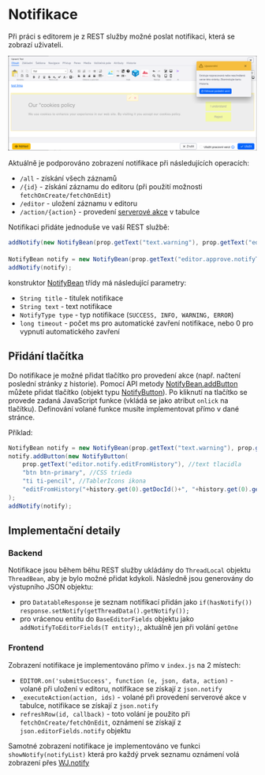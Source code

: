 # Notifikace

Při práci s editorem je z REST služby možné poslat notifikaci, která se zobrazí uživateli.

![](notify.png)

Aktuálně je podporováno zobrazení notifikace při následujících operacích:
- `/all` - získání všech záznamů
- `/{id}` - získání záznamu do editoru (při použití možnosti `fetchOnCreate/fetchOnEdit`)
- `/editor` - uložení záznamu v editoru
- `/action/{action}` - provedení [serverové akce](../datatables/README.md#tlačítko-pro-provedení-serverové-akce) v tabulce

Notifikaci přidáte jednoduše ve vaší REST službě:

```java
addNotify(new NotifyBean(prop.getText("text.warning"), prop.getText("editor.notify.checkHistory"), NotifyBean.NotifyType.WARNING, 15000));

NotifyBean notify = new NotifyBean(prop.getText("editor.approve.notifyTitle"), getProp().getText("editor.approveRequestGet")+": "+notifyText, NotifyBean.NotifyType.INFO, 60000);
addNotify(notify);
```

konstruktor [NotifyBean](../../../javadoc/sk/iway/iwcm/system/datatable/NotifyBean.html) třídy má následující parametry:
- `String title` - titulek notifikace
- `String text` - text notifikace
- `NotifyType type` - typ notifikace (`SUCCESS, INFO, WARNING, ERROR`)
- `long timeout` - počet ms pro automatické zavření notifikace, nebo 0 pro vypnutí automatického zavření

## Přidání tlačítka

Do notifikace je možné přidat tlačítko pro provedení akce (např. načtení poslední stránky z historie). Pomocí API metody [NotifyBean.addButton](../../../javadoc/sk/iway/iwcm/system/datatable/NotifyBean.html) můžete přidat tlačítko (objekt typu [NotifyButton](../../../javadoc/sk/iway/iwcm/system/datatable/NotifyButton.html)). Po kliknutí na tlačítko se provede zadaná JavaScript funkce (vkládá se jako atribut `onlick` na tlačítku). Definování volané funkce musíte implementovat přímo v dané stránce.

Příklad:

```java
NotifyBean notify = new NotifyBean(prop.getText("text.warning"), prop.getText("editor.notify.checkHistory"), NotifyBean.NotifyType.WARNING, 15000);
notify.addButton(new NotifyButton(
    prop.getText("editor.notify.editFromHistory"), //text tlacidla
    "btn btn-primary", //CSS trieda
    "ti ti-pencil", //TablerIcons ikona
    "editFromHistory("+history.get(0).getDocId()+", "+history.get(0).getHistoryId()+")") //onclick funkcia
);
addNotify(notify);
```

## Implementační detaily

### Backend

Notifikace jsou během běhu REST služby ukládány do `ThreadLocal` objektu `ThreadBean`, aby je bylo možné přidat kdykoli. Následně jsou generovány do výstupního JSON objektu:
- pro `DatatableResponse` je seznam notifikací přidán jako `if(hasNotify()) response.setNotify(getThreadData().getNotify());`
- pro vrácenou entitu do `BaseEditorFields` objektu jako `addNotifyToEditorFields(T entity);`, aktuálně jen při volání `getOne`

### Frontend

Zobrazení notifikace je implementováno přímo v `index.js` na 2 místech:
- `EDITOR.on('submitSuccess', function (e, json, data, action)` - volané při uložení v editoru, notifikace se získají z `json.notify`
- `_executeAction(action, ids)` - volané při provedení serverové akce v tabulce, notifikace se získají z `json.notify`
- `refreshRow(id, callback)` - toto volání je použito při `fetchOnCreate/fetchOnEdit`, oznámení se získají z `json.editorFields.notify` objektu

Samotné zobrazení notifikace je implementováno ve funkci `showNotify(notifyList)` která pro každý prvek seznamu oznámení volá zobrazení přes [WJ.notify](../frameworks/webjetjs.md#notifikace)
